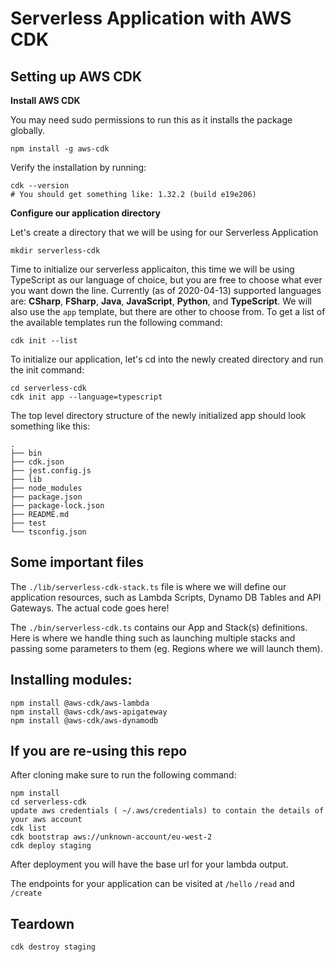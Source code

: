 # Serverless Application with AWS CDK

## Setting up AWS CDK

**Install AWS CDK**

You may need sudo permissions to run this as it installs the package globally.
```
npm install -g aws-cdk
```

Verify the installation by running:
```
cdk --version
# You should get something like: 1.32.2 (build e19e206)
```

**Configure our application directory**

Let's create a directory that we will be using for our Serverless Application
```
mkdir serverless-cdk
```

Time to initialize our serverless applicaiton, this time we will be using TypeScript as our language of choice, but you are free to choose what ever you want down the line. Currently (as of 2020-04-13) supported languages are: **CSharp**, **FSharp**, **Java**, **JavaScript**, **Python**, and **TypeScript**.
We will also use the `app` template, but there are other to choose from. To get a list of the available templates run the following command:
```
cdk init --list
```

To initialize our application, let's cd into the newly created directory and run the init command:
```
cd serverless-cdk
cdk init app --language=typescript
```

The top level directory structure of the newly initialized app should look something like this:
```
.
├── bin
├── cdk.json
├── jest.config.js
├── lib
├── node_modules
├── package.json
├── package-lock.json
├── README.md
├── test
└── tsconfig.json
```

## Some important files

The `./lib/serverless-cdk-stack.ts` file is where we will define our application resources, such as Lambda Scripts, Dynamo DB Tables and API Gateways. The actual code goes here!


The `./bin/serverless-cdk.ts` contains our App and Stack(s) definitions. Here is where we handle thing such as launching multiple stacks and passing some parameters to them (eg. Regions where we will launch them).

## Installing modules:

```
npm install @aws-cdk/aws-lambda
npm install @aws-cdk/aws-apigateway
npm install @aws-cdk/aws-dynamodb
```

## If you are re-using this repo

After cloning make sure to run the following command:
```
npm install
cd serverless-cdk
update aws credentials ( ~/.aws/credentials) to contain the details of your aws account
cdk list
cdk bootstrap aws://unknown-account/eu-west-2
cdk deploy staging
```

After deployment you will have the base url for your lambda output.

The endpoints for your application can be visited at `/hello` `/read` and `/create`

## Teardown
```
cdk destroy staging
```
